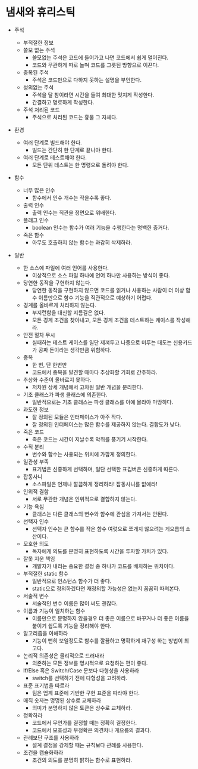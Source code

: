 # 냄새와 휴리스틱
 - 주석
   - 부적절한 정보
   - 쓸모 없는 주석
     - 쓸모없는 주석은 코드에 들어가고 나면 코드에서 쉽게 멀어진다.
     - 코드와 무관하게 따로 놀며 코드를 그릇된 방향으로 이끈다.
   - 중복된 주석
     - 주석은 코드만으로 다하지 못하는 설명을 부언한다.
   - 성의없는 주석
     - 주석을 달 참이라면 시간을 들여 최대한 멋지게 작성한다.
     - 간결하고 명료하게 작성한다.
   - 주석 처리된 코드
     - 주석으로 처리된 코드는 흉물 그 자체다.

 - 환경
   - 여러 단계로 빌드해야 한다.
     - 빌드는 간단히 한 단계로 끝나야 한다.
   - 여러 단계로 테스트해야 한다.
     - 모든 단위 테스트는 한 명령으로 돌려야 한다.
 - 함수
   - 너무 많은 인수
     - 함수에서 인수 개수는 작을수록 좋다.
   - 출력 인수
     - 출력 인수는 직관을 정면으로 위배한다.
   - 플래그 인수
     - boolean 인수는 함수가 여러 기능을 수행한다는 명백한 증거다.
   - 죽은 함수
     - 아무도 호출하지 않는 함수는 과감히 삭제하라.

 - 일반 
   - 한 소스에 파일에 여러 언어를 사용한다.
     - 이상적으로 소스 파일 하나에 언어 하나만 사용하는 방식이 좋다.
   - 당연한 동작을 구현하지 않는다.
     - 당연한 동작을 구현하지 않으면 코드를 읽거나 사용하는 사람이 더 이상 함수 이름만으로 함수 기능을 직관적으로 예상하기 어렵다.
   - 경계를 올바르게 처리하지 않는다.
     - 부지런함을 대신할 지름길은 없다.
     - 모든 경계 조건을 찾아내고, 모든 경계 조건을 테스트하는 케이스를 작성해라.
   - 안전 절차 무시
     - 실패하는 테스트 케이스를 일단 제껴두고 나중으로 미루는 태도는 신용카드가 공짜 돈이라는 생각만큼 위험하다.
   - 중복
     - 한 번, 단 한번만
     - 코드에서 중복을 발견할 때마다 추상화할 기회로 간주하라.
   - 추상화 수준이 올바르지 못하다.
     - 저차원 상세 개념에서 고차원 일반 개념을 분리한다.
   - 기초 클래스가 파생 클래스에 의존한다.
     - 일반적으로는 기초 클래스는 파생 클래스를 아예 몰라야 마땅하다.
   - 과도한 정보
     - 잘 정의된 모듈은 인터페이스가 아주 작다.
     - 잘 정의된 인터페이스는 많은 함수를 제공하지 않는다. 결합도가 낮다.
   - 죽은 코드
     - 죽은 코드는 시간이 지날수록 악취를 풍기기 시작한다.
   - 수직 분리
     - 변수와 함수는 사용되는 위치에 가깝게 정의한다.
   - 일관성 부족
     - 표기법은 신중하게 선택하며, 일단 선택한 표깁버은 신중하게 따른다.
   - 잡동사니
     - 소스파일은 언제나 깔끔하게 정리하라! 잡동사니를 없애라!
   - 인위적 결함
     - 서로 무관한 개념은 인위적으로 결합하지 않는다.
   - 기능 욕심
     - 클래스는 다른 클래스의 변수와 함수에 관심을 가져서는 안된다.
   - 선택자 인수
     - 선택자 인수는 큰 함수를 작은 함수 여럿으로 쪼개지 않으려는 게으름의 소산이다.
   - 모호한 의도
     - 독자에게 의도를 분명히 표현하도록 시간을 투자할 가치가 있다.
   - 잘못 지운 책임
     - 개발자가 내리는 중요한 결정 중 하나가 코드를 배치하는 위치이다.
   - 부적절한 static 함수
     - 일반적으로 인스턴스 함수가 더 좋다.
     - static으로 정의하겠다면 재정의할 가능성은 없는지 꼼꼼히 따져본다.
   - 서술적 변수
     - 서술적인 변수 이름은 많이 써도 괜찮다.
   - 이름과 기능이 일치하는 함수
     - 이름만으로 분명하지 않을경우 더 좋은 이름으로 바꾸거나 더 좋은 이름을 붙이기 쉽도록 기능을 정리해야 한다.
   - 알고리즘을 이해하라
     - 기능이 뻔히 보일정도로 함수를 깔끔하고 명확하게 재구성 하는 방법이 최고다.
   - 논리적 의존성은 물리적으로 드러내라
     - 의존하는 모든 정보를 명시적으로 요청하는 편이 좋다.
   - If/Else 혹은 Switch/Case 문보다 다형성을 사용하라
     - switch를 선택하기 전에 다형성을 고려하라.
   - 표준 표기법을 따르라
     - 팀은 업계 표준에 기반한 구현 표준을 따라야 한다.
   - 매직 숫자는 명명된 상수로 교체하라
     - 의미가 분명하지 않은 토큰은 상수로 교체하라.
   - 정확하라
     - 코드에서 무언가를 결정할 때는 정확히 결정한다.
     - 코드에서 모호성과 부정확은 의견차나 게으름의 결과다.
   - 관례보단 구조를 사용하라
     - 설계 결정을 강제할 때는 규칙보다 관례를 사용한다.
   - 조건을 캡슐화하라
     - 조건의 의도를 분명히 밝히는 함수로 표현하라.




